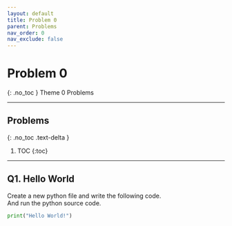 ```yaml
---
layout: default
title: Problem 0
parent: Problems
nav_order: 0
nav_exclude: false
---
```


# Problem 0
{: .no_toc }
Theme 0 Problems

- - -           
## Problems
{: .no_toc .text-delta }
1. TOC
{:toc}
- - -           

## Q1. Hello World
Create a new python file and write the following code.            
And run the python source code.         
```python
print("Hello World!")
```

```
```
